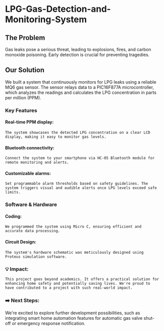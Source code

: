 # LPG-Gas-Detection-and-Monitoring-System

## The Problem 
Gas leaks pose a serious threat, leading to explosions, fires, and carbon monoxide poisoning. Early detection is crucial for preventing tragedies.

## Our Solution
We built a system that continuously monitors for LPG leaks using a reliable MQ6 gas sensor. The sensor relays data to a PIC16F877A microcontroller, which analyzes the readings and calculates the LPG     concentration in parts per million (PPM).

### Key Features
#### Real-time PPM display: 
    The system showcases the detected LPG concentration on a clear LCD display, making it easy to monitor gas levels.
#### Bluetooth connectivity: 
    Connect the system to your smartphone via HC-05 Bluetooth module for remote monitoring and alerts.
#### Customizable alarms: 
    Set programmable alarm thresholds based on safety guidelines. The system triggers visual and audible alerts once LPG levels exceed safe limits.

### Software & Hardware

#### Coding: 
    We programmed the system using Micro C, ensuring efficient and accurate data processing.
#### Circuit Design: 
    The system's hardware schematic was meticulously designed using Proteus simulation software.
    
### 💡 Impact: 
    This project goes beyond academics. It offers a practical solution for enhancing home safety and potentially saving lives. We're proud to have contributed to a project with such real-world impact.

### ➡️ Next Steps: 
We're excited to explore further development possibilities, such as integrating smart home automation features for automatic gas valve shut-off or emergency response notification.


